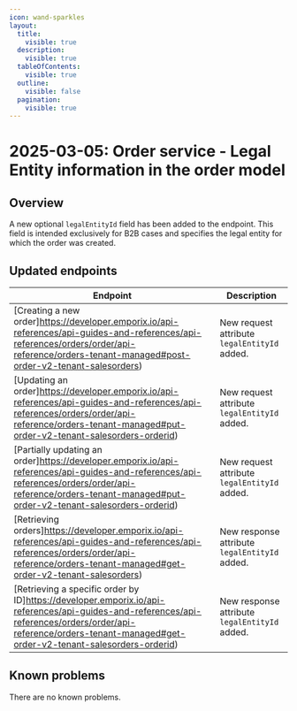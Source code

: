 ```yaml
---
icon: wand-sparkles
layout:
  title:
    visible: true
  description:
    visible: true
  tableOfContents:
    visible: true
  outline:
    visible: false
  pagination:
    visible: true
---
```

# 2025-03-05: Order service - Legal Entity information in the order model

## Overview

A new optional `legalEntityId` field has been added to the endpoint.
This field is intended exclusively for B2B cases and specifies the legal entity for which the order was created.

## Updated endpoints

| Endpoint                                                                                            | Description                                     |
|-----------------------------------------------------------------------------------------------------|-------------------------------------------------|
| [Creating a new order]https://developer.emporix.io/api-references/api-guides-and-references/api-references/orders/order/api-reference/orders-tenant-managed#post-order-v2-tenant-salesorders)                  | New request attribute `legalEntityId` added.  |
| [Updating an order]https://developer.emporix.io/api-references/api-guides-and-references/api-references/orders/order/api-reference/orders-tenant-managed#put-order-v2-tenant-salesorders-orderid)                               | New request attribute `legalEntityId` added.  |
| [Partially updating an order]https://developer.emporix.io/api-references/api-guides-and-references/api-references/orders/order/api-reference/orders-tenant-managed#put-order-v2-tenant-salesorders-orderid)           | New request attribute `legalEntityId` added.  |
| [Retrieving orders]https://developer.emporix.io/api-references/api-guides-and-references/api-references/orders/order/api-reference/orders-tenant-managed#get-order-v2-tenant-salesorders)                     | New response attribute `legalEntityId` added.  |
| [Retrieving a specific order by ID]https://developer.emporix.io/api-references/api-guides-and-references/api-references/orders/order/api-reference/orders-tenant-managed#get-order-v2-tenant-salesorders-orderid)    | New response attribute `legalEntityId` added.  |

## Known problems

There are no known problems.